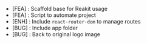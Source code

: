 + [FEA] : Scaffold base for Reakit usage
+ [FEA] : Script to automate project
+ [ENH] : Include `react-router-dom` to manage routes
+ [BUG] : Include app folder
+ [BUG] : Back to original logo image
